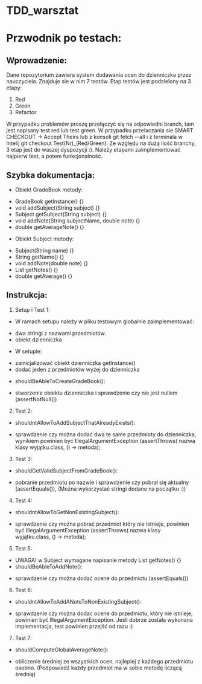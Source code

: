 # TDD_warsztat

# Przwodnik po testach:
## Wprowadzenie:
Dane repozytorium zawiera system dodawania ocen do dzienniczka przez nauczyciela. Znajduje sie w nim 7 testów. 
Etap testów jest podzielony na 3 etapy:

1. Red
2. Green
3. Refactor

W przypadku problemów proszę przełączyć się na odpowiedni branch, tam jest napisany test red lub test green. W przypadku przelaczania sie SMART CHECKOUT -> Accept Theirs lub z konsoli git fetch --all i z terminala w Intelij git checkout Test(Nr)_(Red/Green). Ze względu na dużą ilość branchy, 3 etap jest do waszej dyspozycji :). Należy etapami zaimplementować najpierw test, a potem funkcjonalność.

## Szybka dokumentacja:

* Obiekt GradeBook metody:
- GradeBook getInstance() {}
- void addSubject(String subject) {}
- Subject getSubject(String subject) {}
- void addNote(String subjectName, double note) {}
- double getAverageNote() {}
* Obiekt Subject metody:
- Subject(String name) {}
- String getName() {}
- void addNote(double note) {}
- List<Double> getNotes() {}
- double getAverage() {}

## Instrukcja:

1. Setup i Test 1:
* W ramach setupu należy w pliku testowym globalnie zaimplementować:
- dwa stringi z nazwami przedmiotów.
- obiekt dzienniczka
* W setupie:
- zainicjalizować obiekt dzienniczka getInstance()
- dodać jeden z przedmiotów wyżej do dzienniczka
* shouldBeAbleToCreateGradeBook():
- stworzenie obiektu dzienniczka i sprawdzenie czy nie jest nullem (assertNotNull())

2. Test 2:
* shouldntAllowToAddSubjectThatAlreadyExists():
- sprawdzenie czy można dodać dwa te same przedmioty do dzienniczka, wynikiem powinien być IllegalArgumentException (assertThrows( nazwa klasy wyjątku.class,  () -> metoda);

3. Test 3:
* shouldGetValidSubjectFromGradeBook():
- pobranie przedmiotu po nazwie i sprawdzenie czy pobrał się aktualny (assertEquals()), (Można wykorzystać stringi dodane na początku :))

4. Test 4:
* shouldntAllowToGetNonExistingSubject():
- sprawdzenie czy można pobrać przedmiot który nie istnieje, powinien być IllegalArgumentException (assertThrows( nazwa klasy wyjątku.class,  () -> metoda);

5. Test 5:
* UWAGA! w Subject wymagane napisanie metody List<Double> getNotes() {}
* shouldBeAbleToAddNote():
- sprawdzenie czy można dodać ocene do przedmiotu (assertEquals())

6. Test 6:
* shouldntAllowToAddANoteToNonExistingSubject():
- sprawdzenie czy mozna dodac ocene do przedmiotu, który nie istnieje, powinien być IllegalArgumentException. Jeśli dobrze została wykonana implementacja, test powinien przejść od razu :)

7. Test 7:
* shouldComputeGlobalAverageNote():
- obliczenie średniej ze wszystkich ocen, najlepiej z każdego przedmiotu osobno. (Podpowiedź każdy przedmiot ma w sobie metodę liczącą średnią)



